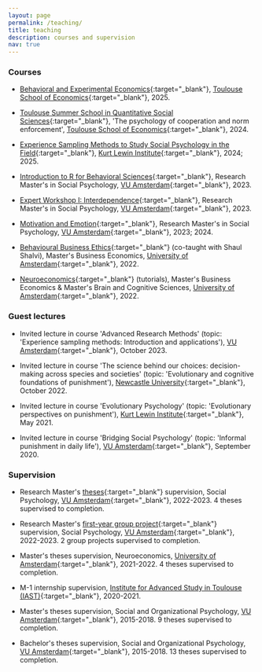 ```yaml
---
layout: page
permalink: /teaching/
title: teaching
description: courses and supervision
nav: true
---
```


### Courses

- [Behavioral and Experimental Economics](https://www.tse-fr.eu/sites/default/files/TSE/ecole/doc/syllabi/2024-2025/m1_s2_syllabus_behavioralexperimentaleconomics_molho_2024-2025.pdf){:target="\_blank"}, [Toulouse School of Economics](https://www.tse-fr.eu/){:target="\_blank"}, 2025.

- [Toulouse Summer School in Quantitative Social Sciences](https://www.tse-fr.eu/toulouse-summer-school-quantitative-social-sciences){:target="\_blank"}, 'The psychology of cooperation and norm enforcement', [Toulouse School of Economics](https://www.tse-fr.eu/){:target="\_blank"}, 2024.

- [Experience Sampling Methods to Study Social Psychology in the Field](https://kli.fss.uu.nl/courses/166){:target="\_blank"}, [Kurt Lewin Institute](https://kurtlewininstituut.nl/){:target="\_blank"}, 2024; 2025.

- [Introduction to R for Behavioral Sciences](https://studiegids.vu.nl/en/Master/2023-2024/rm-social-psychology/P_MINRBS#/){:target="\_blank"}, Research Master's in Social Psychology, [VU Amsterdam](https://vu.nl/en/education/master/social-psychology-research){:target="\_blank"}, 2023.

- [Expert Workshop I: Interdependence](https://studiegids.vu.nl/en/Master/2022-2023/rm-social-psychology/P_MEXPWRK_1#/){:target="\_blank"}, Research Master's in Social Psychology, [VU Amsterdam](https://vu.nl/en/education/master/social-psychology-research){:target="\_blank"}, 2023.

- [Motivation and Emotion](https://studiegids.vu.nl/en/courses/2023-2024/P_MMOTEMO#/){:target="\_blank"}, Research Master's in Social Psychology, [VU Amsterdam](https://vu.nl/en/education/master/social-psychology-research){:target="\_blank"}, 2023; 2024.

- [Behavioural Business Ethics](https://studiegids.uva.nl/xmlpages/page/2021-2022/zoek-vak/vak/92750){:target="\_blank"} (co-taught with Shaul Shalvi), Master's Business Economics,  [University of Amsterdam](https://www.uva.nl/en/about-the-uva/organisation/faculties/faculty-of-economics-and-business/faculty-of-economics-and-business.html){:target="\_blank"}, 2022.

- [Neuroeconomics](https://studiegids.uva.nl/xmlpages/page/2021-2022/zoek-vak/vak/92888){:target="\_blank"} (tutorials), Master's Business Economics & Master's Brain and Cognitive Sciences, [University of Amsterdam](https://www.uva.nl/en/about-the-uva/organisation/faculties/faculty-of-economics-and-business/faculty-of-economics-and-business.html){:target="\_blank"}, 2022.

### Guest lectures

- Invited lecture in course 'Advanced Research Methods' (topic: 'Experience sampling methods: Introduction and applications'), [VU Amsterdam](https://studiegids.vu.nl/en/Master/2023-2024/rm-social-psychology/P_MADVRES#/){:target="\_blank"}, October 2023.

- Invited lecture in course 'The science behind our choices: decision-making across species and societies' (topic: 'Evolutionary and cognitive foundations of punishment'), [Newcastle University](https://www.ncl.ac.uk/psychology/){:target="\_blank"}, October 2022.

- Invited lecture in course 'Evolutionary Psychology' (topic: 'Evolutionary perspectives on punishment'), [Kurt Lewin Institute](https://kurtlewininstituut.nl/){:target="\_blank"}, May 2021.

- Invited lecture in course 'Bridging Social Psychology' (topic: 'Informal punishment in daily life'), [VU Amsterdam](https://studiegids.vu.nl/en/Master/2023-2024/rm-social-psychology/P_MBRIDGI#/){:target="\_blank"}, September 2020.

### Supervision

- Research Master's [theses](https://studiegids.vu.nl/en/Master/2022-2023/rm-social-psychology/P_MRMTHESSP#/){:target="\_blank"} supervision, Social Psychology, [VU Amsterdam](https://vu.nl/en/about-vu/faculties/faculty-of-behavioural-and-movement-sciences/departments/experimental-and-applied-psychology){:target="\_blank"}, 2022-2023. 4 theses supervised to completion.

- Research Master's [first-year group project](https://studiegids.vu.nl/en/Master/2022-2023/rm-social-psychology/P_MRESPRJ_1#/){:target="\_blank"} supervision, Social Psychology, [VU Amsterdam](https://vu.nl/en/about-vu/faculties/faculty-of-behavioural-and-movement-sciences/departments/experimental-and-applied-psychology){:target="\_blank"}, 2022-2023. 2 group projects supervised to completion.

- Master's theses supervision, Neuroeconomics, [University of Amsterdam](https://www.uva.nl/en/about-the-uva/organisation/faculties/faculty-of-economics-and-business/faculty-of-economics-and-business.html){:target="\_blank"}, 2021-2022.
4 theses supervised to completion.

- M-1 internship supervision, [Institute for Advanced Study in Toulouse (IAST)](https://www.iast.fr/){:target="\_blank"}, 2020-2021.

- Master's theses supervision, Social and Organizational Psychology, [VU Amsterdam](https://vu.nl/en/about-vu/faculties/faculty-of-behavioural-and-movement-sciences/departments/experimental-and-applied-psychology){:target="\_blank"}, 2015-2018.
9 theses supervised to completion.

- Bachelor's theses supervision, Social and Organizational Psychology, [VU Amsterdam](https://vu.nl/en/about-vu/faculties/faculty-of-behavioural-and-movement-sciences/departments/experimental-and-applied-psychology){:target="\_blank"}, 2015-2018.
13 theses supervised to completion.

<!--For now, this page is assumed to be a static description of your courses. You can convert it to a collection similar to `_projects/` so that you can have a dedicated page for each course.

Organize your courses by years, topics, or universities, however you like!-->
